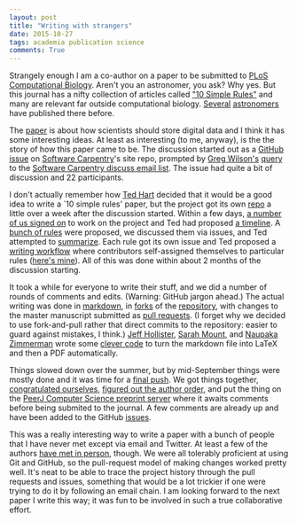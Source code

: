 ```yaml
---
layout: post
title: "Writing with strangers"
date: 2015-10-27
tags: academia publication science
comments: True
---
```


Strangely enough I am a co-author on a paper to be submitted to [PLoS Computational Biology](http://journals.plos.org/ploscompbiol/).
Aren't you an astronomer, you ask? Why yes. But this journal has a nifty collection of articles
called ["10 Simple Rules"](http://www.ploscollections.org/article/browse/issue/info%3Adoi%2F10.1371%2Fissue.pcol.v03.i01;jsessionid=B9FC1B5AD3661D2CC6F3C15947150DDD) and many are relevant far outside computational biology. 
[Several](http://journals.plos.org/ploscompbiol/article?id=10.1371/journal.pcbi.1004311) [astronomers](http://journals.plos.org/ploscompbiol/article?id=10.1371/journal.pcbi.1003542) have published there before.

The [paper](https://peerj.com/manuscripts/7296/)  is about how scientists should store digital data and I think it
has some interesting ideas. At least as interesting (to me, anyway), is the 
the story of how this paper came to be. The discussion started out as a [GitHub issue](https://github.com/swcarpentry/site/issues/797) on [Software Carpentry](http://software-carpentry.org)'s
site repo, prompted by [Greg Wilson's](http://third-bit.com) [query](http://lists.software-carpentry.org/pipermail/discuss_lists.software-carpentry.org/2015-February/002601.html) to the [Software Carpentry discuss email list](http://lists.software-carpentry.org/mailman/listinfo/discuss_lists.software-carpentry.org). The issue had quite a bit of discussion and 22 participants.

I don't actually remember how [Ted Hart](http://emhart.info/) decided that it would be
a good idea to write a `10 simple rules' paper, but the project 
got its own [repo](https://github.com/emhart/10-simple-rules-data-storage) a little over
a week after the discussion started. Within a few days, [a number of us signed on](https://github.com/emhart/10-simple-rules-data-storage/commits/master/README.md) to work on the project and Ted had proposed
[a timeline](https://github.com/emhart/10-simple-rules-data-storage/issues/24). 
A [bunch of rules](https://github.com/emhart/10-simple-rules-data-storage/issues?utf8=%E2%9C%93&q=label%3A%22Proposed+Rule%22+) were proposed, we discussed them via issues, and Ted attempted to [summarize](https://github.com/emhart/10-simple-rules-data-storage/issues/30).
Each rule got its own issue
and Ted proposed a [writing workflow](https://github.com/emhart/10-simple-rules-data-storage/issues/42) where 
contributors self-assigned themselves to particular rules ([here's mine](https://github.com/emhart/10-simple-rules-data-storage/issues/34)). All of this was done within about 2 months of the discussion starting.

It took a while for everyone to write their stuff, and we did a number of rounds of comments and edits.
(Warning: GitHub jargon ahead.)
The actual writing was done in [markdown](https://help.github.com/articles/github-glossary/#markdown), in [forks](https://help.github.com/articles/github-glossary/#fork) of the [repository](https://help.github.com/articles/github-glossary/#repository), with changes to the
master manuscript submitted as [pull requests](https://help.github.com/articles/github-glossary/#pull-request). (I forget why
we decided to use fork-and-pull rather that direct commits to the repository: easier to guard against mistakes, I think.) [Jeff Hollister](http://jwhollister.com/), [Sarah Mount](http://snim2.org/), and [Naupaka Zimmerman](http://naupaka.net) wrote some [clever
code](https://github.com/emhart/10-simple-rules-data-storage/blob/master/manuscript/makefile) to turn the markdown file into LaTeX and then a PDF automatically.

Things slowed down over the summer, but by 
mid-September things were mostly done and it was time for a [final push](https://github.com/emhart/10-simple-rules-data-storage/issues/74). We got things together, [congratulated ourselves](https://github.com/emhart/10-simple-rules-data-storage/issues/89),
[figured out the author order](https://github.com/emhart/10-simple-rules-data-storage/issues/92),
and put the thing on the [PeerJ Computer Science preprint server](https://peerj.com/manuscripts/7296/) 
where it awaits comments before being submited to the journal. A few comments are already up
and have been added to the GitHub [issues](https://github.com/emhart/10-simple-rules-data-storage/labels/Pre-Submission%20Revision).

This was a really interesting way to write a paper with a bunch of people that I have never met except
via email and Twitter. At least a few of the authors [have met in person](https://twitter.com/jhollist/status/657524255253471232), though. We were all tolerably proficient at using Git and GitHub, so the pull-request model of making changes worked pretty well.
It's neat to be able to trace the project history through the pull requests and issues, something that would be a lot trickier if one were trying to do it by following an email chain. I am looking forward to the next paper I write this way; it was fun to be involved in such a true collaborative effort.


